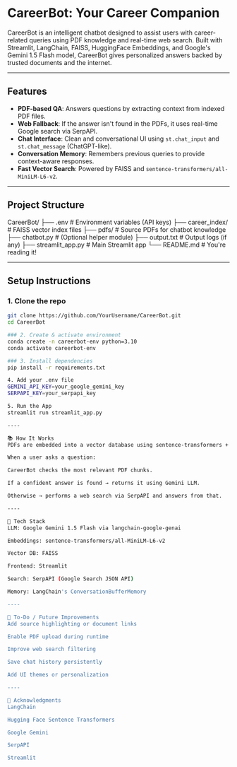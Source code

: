 # CareerBot: Your Career Companion

CareerBot is an intelligent chatbot designed to assist users with career-related queries using PDF knowledge and real-time web search. Built with Streamlit, LangChain, FAISS, HuggingFace Embeddings, and Google's Gemini 1.5 Flash model, CareerBot gives personalized answers backed by trusted documents and the internet.

---

## Features

-  **PDF-based QA**: Answers questions by extracting context from indexed PDF files.
-  **Web Fallback**: If the answer isn't found in the PDFs, it uses real-time Google search via SerpAPI.
- **Chat Interface**: Clean and conversational UI using `st.chat_input` and `st.chat_message` (ChatGPT-like).
- **Conversation Memory**: Remembers previous queries to provide context-aware responses.
-  **Fast Vector Search**: Powered by FAISS and `sentence-transformers/all-MiniLM-L6-v2`.

---

##  Project Structure

CareerBot/
├── .env # Environment variables (API keys)
├── career_index/ # FAISS vector index files
├── pdfs/ # Source PDFs for chatbot knowledge
├── chatbot.py # (Optional helper module)
├── output.txt # Output logs (if any)
├── streamlit_app.py #  Main Streamlit app
└── README.md #  You're reading it!



---

##  Setup Instructions

### 1. Clone the repo

```bash
git clone https://github.com/YourUsername/CareerBot.git
cd CareerBot

### 2. Create & activate environment 
conda create -n careerbot-env python=3.10
conda activate careerbot-env

### 3. Install dependencies
pip install -r requirements.txt

4. Add your .env file
GEMINI_API_KEY=your_google_gemini_key
SERPAPI_KEY=your_serpapi_key

5. Run the App
streamlit run streamlit_app.py

----

📚 How It Works
PDFs are embedded into a vector database using sentence-transformers + FAISS.

When a user asks a question:

CareerBot checks the most relevant PDF chunks.

If a confident answer is found → returns it using Gemini LLM.

Otherwise → performs a web search via SerpAPI and answers from that.

----

🧠 Tech Stack
LLM: Google Gemini 1.5 Flash via langchain-google-genai

Embeddings: sentence-transformers/all-MiniLM-L6-v2

Vector DB: FAISS

Frontend: Streamlit

Search: SerpAPI (Google Search JSON API)

Memory: LangChain's ConversationBufferMemory

----

📌 To-Do / Future Improvements
Add source highlighting or document links

Enable PDF upload during runtime

Improve web search filtering

Save chat history persistently

Add UI themes or personalization

----

🙌 Acknowledgments
LangChain

Hugging Face Sentence Transformers

Google Gemini

SerpAPI

Streamlit
